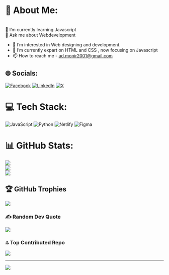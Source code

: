 # 💫 About Me:
<br>🌱 I’m currently learning Javascript<br>💬 Ask me about Webdevelopment<br>
- 👀 I’m interested in Web designing and development.
- 🌱 I’m currently expart on HTML and CSS , now focusing on Javascript
- 📫 How to reach me - ad.monir2001@gmail.com

## 🌐 Socials:
[![Facebook](https://img.shields.io/badge/Facebook-%231877F2.svg?logo=Facebook&logoColor=white)](https://facebook.com/monir01784) [![LinkedIn](https://img.shields.io/badge/LinkedIn-%230077B5.svg?logo=linkedin&logoColor=white)](https://linkedin.com/in/moniruzzaman-monir-027049282) [![X](https://img.shields.io/badge/X-black.svg?logo=X&logoColor=white)](https://x.com/@monir01784) 

# 💻 Tech Stack:
![JavaScript](https://img.shields.io/badge/javascript-%23323330.svg?style=for-the-badge&logo=javascript&logoColor=%23F7DF1E) ![Python](https://img.shields.io/badge/python-3670A0?style=for-the-badge&logo=python&logoColor=ffdd54) ![Netlify](https://img.shields.io/badge/netlify-%23000000.svg?style=for-the-badge&logo=netlify&logoColor=#00C7B7) ![Figma](https://img.shields.io/badge/figma-%23F24E1E.svg?style=for-the-badge&logo=figma&logoColor=white)
# 📊 GitHub Stats:
![](https://github-readme-stats.vercel.app/api?username=ad-monir2001&theme=dark&hide_border=false&include_all_commits=true&count_private=true)<br/>
![](https://github-readme-streak-stats.herokuapp.com/?user=ad-monir2001&theme=dark&hide_border=false)<br/>
![](https://github-readme-stats.vercel.app/api/top-langs/?username=ad-monir2001&theme=dark&hide_border=false&include_all_commits=true&count_private=true&layout=compact)

## 🏆 GitHub Trophies
![](https://github-profile-trophy.vercel.app/?username=ad-monir2001&theme=tokyonight&no-frame=false&no-bg=true&margin-w=4)

### ✍️ Random Dev Quote
![](https://quotes-github-readme.vercel.app/api?type=horizontal&theme=radical)

### 🔝 Top Contributed Repo
![](https://github-contributor-stats.vercel.app/api?username=ad-monir2001&limit=5&theme=dark&combine_all_yearly_contributions=true)

---
[![](https://visitcount.itsvg.in/api?id=ad-monir2001&icon=7&color=3)](https://visitcount.itsvg.in)




<!---
ad-monir2001/ad-monir2001 is a ✨ special ✨ repository because its `README.md` (this file) appears on your GitHub profile.
You can click the Preview link to take a look at your changes.
--->
